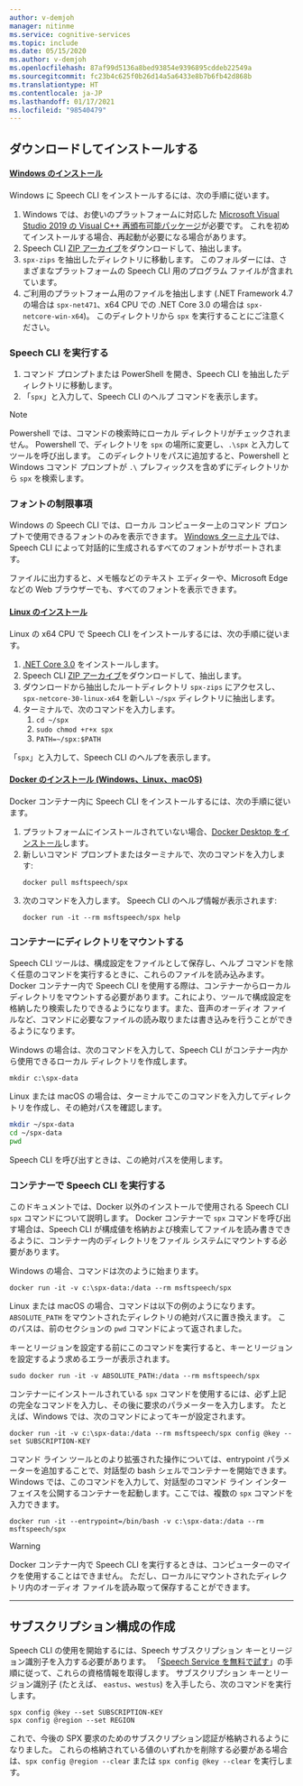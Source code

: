 ```yaml
---
author: v-demjoh
manager: nitinme
ms.service: cognitive-services
ms.topic: include
ms.date: 05/15/2020
ms.author: v-demjoh
ms.openlocfilehash: 87af99d5136a8bed93854e9396895cddeb22549a
ms.sourcegitcommit: fc23b4c625f0b26d14a5a6433e8b7b6fb42d868b
ms.translationtype: HT
ms.contentlocale: ja-JP
ms.lasthandoff: 01/17/2021
ms.locfileid: "98540479"
---
```

## <a name="download-and-install"></a>ダウンロードしてインストールする

#### <a name="windows-install"></a>[Windows のインストール](#tab/windowsinstall)

Windows に Speech CLI をインストールするには、次の手順に従います。

1. Windows では、お使いのプラットフォームに対応した [Microsoft Visual Studio 2019 の Visual C++ 再頒布可能パッケージ](https://support.microsoft.com/help/2977003/the-latest-supported-visual-c-downloads)が必要です。 これを初めてインストールする場合、再起動が必要になる場合があります。
2. Speech CLI [ZIP アーカイブ](https://aka.ms/speech/spx-zips.zip)をダウンロードして、抽出します。
3. `spx-zips` を抽出したディレクトリに移動します。 このフォルダーには、さまざまなプラットフォームの Speech CLI 用のプログラム ファイルが含まれています。 
4. ご利用のプラットフォーム用のファイルを抽出します (.NET Framework 4.7 の場合は `spx-net471`、x64 CPU での .NET Core 3.0 の場合は `spx-netcore-win-x64`)。 このディレクトリから `spx` を実行することにご注意ください。

### <a name="run-the-speech-cli"></a>Speech CLI を実行する

1. コマンド プロンプトまたは PowerShell を開き、Speech CLI を抽出したディレクトリに移動します。  
2. 「`spx`」と入力して、Speech CLI のヘルプ コマンドを表示します。

> [!NOTE]
> Powershell では、コマンドの検索時にローカル ディレクトリがチェックされません。 Powershell で、ディレクトリを `spx` の場所に変更し、`.\spx` と入力してツールを呼び出します。
> このディレクトリをパスに追加すると、Powershell と Windows コマンド プロンプトが `.\` プレフィックスを含めずにディレクトリから `spx` を検索します。

### <a name="font-limitations"></a>フォントの制限事項

Windows の Speech CLI では、ローカル コンピューター上のコマンド プロンプトで使用できるフォントのみを表示できます。
[Windows ターミナル](https://www.microsoft.com/en-us/p/windows-terminal/9n0dx20hk701)では、Speech CLI によって対話的に生成されるすべてのフォントがサポートされます。

ファイルに出力すると、メモ帳などのテキスト エディターや、Microsoft Edge などの Web ブラウザーでも、すべてのフォントを表示できます。

#### <a name="linux-install"></a>[Linux のインストール](#tab/linuxinstall)

Linux の x64 CPU で Speech CLI をインストールするには、次の手順に従います。

1. [.NET Core 3.0](https://dotnet.microsoft.com/download/dotnet-core/3.0) をインストールします。
2. Speech CLI [ZIP アーカイブ](https://aka.ms/speech/spx-zips.zip)をダウンロードして、抽出します。
3. ダウンロードから抽出したルートディレクトリ `spx-zips` にアクセスし、`spx-netcore-30-linux-x64` を新しい `~/spx` ディレクトリに抽出します。
4. ターミナルで、次のコマンドを入力します。
   1. `cd ~/spx`
   2. `sudo chmod +r+x spx`
   3. `PATH=~/spx:$PATH`

「`spx`」と入力して、Speech CLI のヘルプを表示します。

#### <a name="docker-install-windows-linux-macos"></a>[Docker のインストール (Windows、Linux、macOS)](#tab/dockerinstall)

Docker コンテナー内に Speech CLI をインストールするには、次の手順に従います。

1. プラットフォームにインストールされていない場合、<a href="https://www.docker.com/get-started" target="_blank">Docker Desktop をインストール<span class="docon docon-navigate-external x-hidden-focus"></span></a>します。
2. 新しいコマンド プロンプトまたはターミナルで、次のコマンドを入力します: 
   ```console   
   docker pull msftspeech/spx
   ```
3. 次のコマンドを入力します。 Speech CLI のヘルプ情報が表示されます: 
   ```console 
   docker run -it --rm msftspeech/spx help
   ```

### <a name="mount-a-directory-in-the-container"></a>コンテナーにディレクトリをマウントする

Speech CLI ツールは、構成設定をファイルとして保存し、ヘルプ コマンドを除く任意のコマンドを実行するときに、これらのファイルを読み込みます。
Docker コンテナー内で Speech CLI を使用する際は、コンテナーからローカル ディレクトリをマウントする必要があります。これにより、ツールで構成設定を格納したり検索したりできるようになります。また、音声のオーディオ ファイルなど、コマンドに必要なファイルの読み取りまたは書き込みを行うことができるようになります。

Windows の場合は、次のコマンドを入力して、Speech CLI がコンテナー内から使用できるローカル ディレクトリを作成します。

`mkdir c:\spx-data`

Linux または macOS の場合は、ターミナルでこのコマンドを入力してディレクトリを作成し、その絶対パスを確認します。

```bash
mkdir ~/spx-data
cd ~/spx-data
pwd
```

Speech CLI を呼び出すときは、この絶対パスを使用します。

### <a name="run-speech-cli-in-the-container"></a>コンテナーで Speech CLI を実行する

このドキュメントでは、Docker 以外のインストールで使用される Speech CLI `spx` コマンドについて説明します。
Docker コンテナーで `spx` コマンドを呼び出す場合は、Speech CLI が構成値を格納および検索してファイルを読み書きできるように、コンテナー内のディレクトリをファイル システムにマウントする必要があります。

Windows の場合、コマンドは次のように始まります。

```console
docker run -it -v c:\spx-data:/data --rm msftspeech/spx
```

Linux または macOS の場合、コマンドは以下の例のようになります。 `ABSOLUTE_PATH` をマウントされたディレクトリの絶対パスに置き換えます。 このパスは、前のセクションの `pwd` コマンドによって返されました。 

キーとリージョンを設定する前にこのコマンドを実行すると、キーとリージョンを設定するよう求めるエラーが表示されます。
```console   
sudo docker run -it -v ABSOLUTE_PATH:/data --rm msftspeech/spx
```

コンテナーにインストールされている `spx` コマンドを使用するには、必ず上記の完全なコマンドを入力し、その後に要求のパラメーターを入力します。
たとえば、Windows では、次のコマンドによってキーが設定されます。

```console
docker run -it -v c:\spx-data:/data --rm msftspeech/spx config @key --set SUBSCRIPTION-KEY
```

コマンド ライン ツールとのより拡張された操作については、entrypoint パラメーターを追加することで、対話型の bash シェルでコンテナーを開始できます。
Windows では、このコマンドを入力して、対話型のコマンド ライン インターフェイスを公開するコンテナーを起動します。ここでは、複数の `spx` コマンドを入力できます。
```console
docker run -it --entrypoint=/bin/bash -v c:\spx-data:/data --rm msftspeech/spx
```

> [!WARNING]
> Docker コンテナー内で Speech CLI を実行するときは、コンピューターのマイクを使用することはできません。 ただし、ローカルにマウントされたディレクトリ内のオーディオ ファイルを読み取って保存することができます。 

<!-- Need to troubleshoot issues with docker pull image

### Optional: Create a command line shortcut

If you're running the the Speech CLI from a Docker container on Linux or macOS you can create a shortcut. 

Follow these instructions to create a shortcut:
1. Open `.bash_profile` with your favorite text editor. For example:
   ```shell
   nano ~/.bash_profile
   ```
2. Next, add this function to your `.bash_profile`. Make sure you update this function with the correct path to your mounted directory:
   ```shell   
   spx(){
       sudo docker run -it -v ABSOLUTE_PATH:/data --rm msftspeech/spx
   }
   ```
3. Source your profile:
   ```shell
   source ~/.bash_profile
   ```
4. Now instead of running `sudo docker run -it -v ABSOLUTE_PATH:/data --rm msftspeech/spx`, you can just type `spx` followed by arguments. For example: 
   ```shell
   // Get some help
   spx help recognize

   // Recognize speech from an audio file 
   spx recognize --file /mounted/directory/file.wav
   ```

> [!WARNING]
> If you change the mounted directory that Docker is referencing, you need to update the function in `.bash_profile`.
--->
***

## <a name="create-subscription-config"></a>サブスクリプション構成の作成

Speech CLI の使用を開始するには、Speech サブスクリプション キーとリージョン識別子を入力する必要があります。 「[Speech Service を無料で試す](../overview.md#try-the-speech-service-for-free)」の手順に従って、これらの資格情報を取得します。
サブスクリプション キーとリージョン識別子 (たとえば、 `eastus`、`westus`) を入手したら、次のコマンドを実行します。

```console
spx config @key --set SUBSCRIPTION-KEY
spx config @region --set REGION
```

これで、今後の SPX 要求のためのサブスクリプション認証が格納されるようになりました。 これらの格納されている値のいずれかを削除する必要がある場合は、`spx config @region --clear` または `spx config @key --clear` を実行します。
